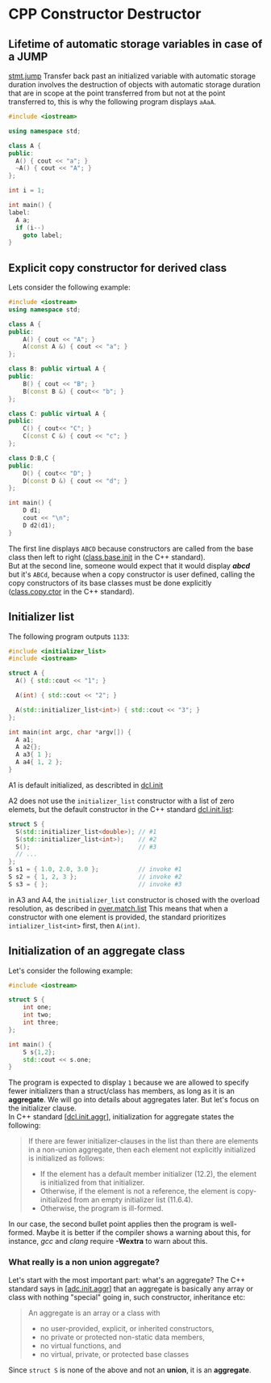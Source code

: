 # CPP Constructor Destructor

## Lifetime of automatic storage variables in case of a JUMP
[stmt.jump](https://timsong-cpp.github.io/cppwp/n4659/stmt.jump#2) Transfer back past an initialized variable with automatic storage duration involves 
the destruction of objects with automatic storage duration that are in scope at the point transferred from but not at the point transferred to,
this is why the following program displays ```aAaA```.
```cpp
#include <iostream>

using namespace std;

class A {
public:
  A() { cout << "a"; }
  ~A() { cout << "A"; }
};

int i = 1;

int main() {
label:
  A a;
  if (i--)
    goto label;
}
```
## Explicit copy constructor for derived class
Lets consider the following example:
```cpp
#include <iostream>
using namespace std;

class A {
public:
    A() { cout << "A"; }
    A(const A &) { cout << "a"; }
};

class B: public virtual A {
public:
    B() { cout << "B"; }
    B(const B &) { cout<< "b"; }
};

class C: public virtual A {
public:
    C() { cout<< "C"; }
    C(const C &) { cout << "c"; }
};

class D:B,C {
public:
    D() { cout<< "D"; }
    D(const D &) { cout << "d"; }
};

int main() {
    D d1;
    cout << "\n";
    D d2(d1);
}
```
The first line displays ```ABCD``` because constructors are called from the base class then left to right ([class.base.init](https://timsong-cpp.github.io/cppwp/n4659/class.base.init#13) in the C++ standard).\
But at the second line, someone would expect that it would display ***abcd*** but it's ```ABCd```, because when a copy constructor is user defined, calling the copy constructors of its base classes must be done explicitly ([class.copy.ctor](https://timsong-cpp.github.io/cppwp/n4659/class.copy.ctor#14) in the C++ standard).

## Initializer list
The following program outputs ```1133```:
```cpp
#include <initializer_list>
#include <iostream>

struct A {
  A() { std::cout << "1"; }

  A(int) { std::cout << "2"; }

  A(std::initializer_list<int>) { std::cout << "3"; }
};

int main(int argc, char *argv[]) {
  A a1;
  A a2{};
  A a3{ 1 };
  A a4{ 1, 2 };
}
```
A1 is default initialized, as describted in [dcl.init](https://timsong-cpp.github.io/cppwp/n4659/dcl.init#12)

A2 does not use the ```initializer_list``` constructor with a list of zero elemets, but the default constructor in the C++ standard [dcl.init.list](https://timsong-cpp.github.io/cppwp/n4659/dcl.init.list#3):

```cpp
struct S {
  S(std::initializer_list<double>); // #1
  S(std::initializer_list<int>);    // #2
  S();                              // #3
  // ...
};
S s1 = { 1.0, 2.0, 3.0 };           // invoke #1
S s2 = { 1, 2, 3 };                 // invoke #2
S s3 = { };                         // invoke #3
```

in A3 and A4, the ```initializer_list``` constructor is chosed with the overload resolution, as described in [over.match.list](https://timsong-cpp.github.io/cppwp/n4659/over.match.list)
This means that when a constructor with one element is provided, the standard prioritizes ```intializer_list<int>``` first, then ```A(int)```.

## Initialization of an aggregate class
Let's consider the following example:
```cpp
#include <iostream>

struct S {
    int one;
    int two;
    int three;
};

int main() {
    S s{1,2};
    std::cout << s.one;
}
```
The program is expected to display ```1``` because we are allowed to specify fewer initializers than a struct/class has members, as long as it is an **aggregate**. We will go into details about aggregates later. But let's focus on the initializer clause.\
In C++ standard [[dcl.init.aggr](https://timsong-cpp.github.io/cppwp/n4659/dcl.init.aggr#8)], initialization for aggregate states the following:
>If there are fewer initializer-clauses in the list than there are elements in a non-union aggregate, then each element not explicitly initialized is initialized as follows:
>* If the element has a default member initializer (12.2), the element is initialized from that initializer.
>* Otherwise, if the element is not a reference, the element is copy-initialized from an empty initializer list (11.6.4).
>* Otherwise, the program is ill-formed.

In our case, the second bullet point applies then the program is well-formed. Maybe it is better if the compiler shows a warning about this, for instance, *gcc* and *clang* require **-Wextra** to warn about this.

### What really is a non union aggregate?
Let's start with the most important part: what's an aggregate? The C++ standard says in [[adc.init.aggr](https://timsong-cpp.github.io/cppwp/n4659/dcl.init.aggr#1)] that an aggregate is basically any array or class with nothing "special" going in, such constructor, inheritance etc:
>An aggregate is an array or a class with
>* no user-provided, explicit, or inherited constructors,
>* no private or protected non-static data members,
>* no virtual functions, and
>* no virtual, private, or protected base classes

Since ```struct S``` is none of the above and not an **union**, it is an **aggregate**.
